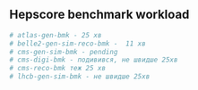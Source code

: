 ## Hepscore benchmark workload

```yaml
# atlas-gen-bmk - 25 хв
# belle2-gen-sim-reco-bmk -  11 хв
# cms-gen-sim-bmk - pending
# cms-digi-bmk - подивився, не швидше 25хв
# cms-reco-bmk теж 25 хв
# lhcb-gen-sim-bmk - не швидше 25хв
```
